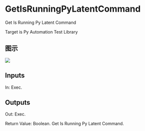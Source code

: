 # GetIsRunningPyLatentCommand

Get Is Running Py Latent Command

Target is Py Automation Test Library

## 图示

![]($-20221218-20310591.png)

## Inputs

In: Exec.  

## Outputs

Out: Exec.

Return Value: Boolean. Get Is Running Py Latent Command.

